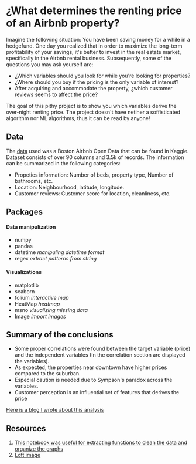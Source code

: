 # ¿What determines the renting price of an Airbnb property?

Imagine the following situation: You have been saving money for a while in a hedgefund. One day you realized that in order to maximize the long-term profitability of your savings, it's better to invest in the real estate market, specifically in the Airbnb rental business. Subsequently, some of the questions you may ask yourself are:

- ¿Which variables should you look for while you're looking for properties?
- ¿Where should you buy if the pricing is the only variable of interest?
- After acquiring and accommodate the property, ¿which customer reviews seems to affect the price? 

The goal of this pithy project is to show you which variables derive the over-night renting price. The project doesn't have netiher a soffisticated algorithm nor ML algorithms, thus it can be read by anyone!

## Data

The [data](https://www.kaggle.com/airbnb/boston) used was a Boston Airbnb Open Data that can be found in Kaggle. Dataset consists of over 90 columns and 3.5k of records. The information can be summarized in the following categories:
- Propeties information: Number of beds, property type, Number of bathrooms, etc.
- Location: Neighbourhood, latitude, longitude. 
- Customer reviews: Customer score for location, cleanliness, etc.

## Packages
#### Data manipulization

- numpy
- pandas
- datetime *manipuling datetime format*
- regex *extract patterns from string*

#### Visualizations 

- matplotlib
- seaborn 
- folium *interactive map*
- HeatMap *heatmap*
- msno *visualizing missing data*
- Image *import images*

## Summary of the conclusions

- Some proper correlations were found between the target variable (price) and the independent variables (In the correlation section are displayed the variables).
- As expected, the properties near downtown have higher prices compared to the suburban. 
- Especial caution is needed due to Sympson's paradox across the variables.
- Customer perception is an influential set of features that derives the price

[Here is a blog I wrote about this analysis](https://medium.com/@pardey27/are-the-renting-price-of-a-property-in-airbnb-predictable-6fb3157cf363)


## Resources
  1. [This notebook was useful for extracting functions to clean the data and organize the graphs](https://www.kaggle.com/residentmario/exploring-prices)
  2. [Loft image](https://www.airbnb.com.co/rooms/14105971?_set_bev_on_new_domain=1606424896_ZGViNGRiYzUyNTc1&source_impression_id=p3_1606751143_xl6H09vLcBYyc0J8&guests=1&adults=1)
